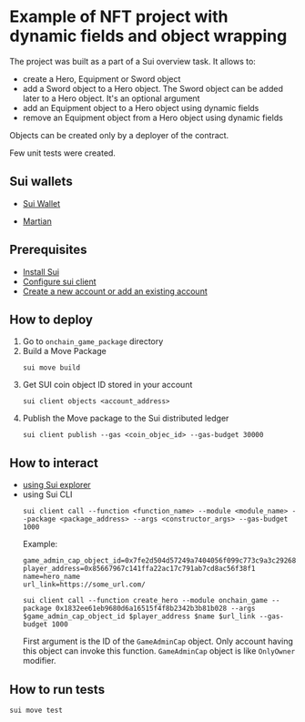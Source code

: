 # Example of NFT project with dynamic fields and object wrapping

The project was built as a part of a Sui overview task. 
It allows to:
- create a Hero, Equipment or Sword object
- add a Sword object to a Hero object. The Sword object can be added later to a Hero object. It's an optional argument
- add an Equipment object to a Hero object using dynamic fields
- remove an Equipment object from a Hero object using dynamic fields

Objects can be created only by a deployer of the contract.

Few unit tests were created.

## Sui wallets

- [Sui Wallet](https://chrome.google.com/webstore/detail/sui-wallet/opcgpfmipidbgpenhmajoajpbobppdil)

- [Martian](https://martianwallet.xyz/)

## Prerequisites 
- [Install Sui](https://docs.sui.io/build/install)
- [Configure sui client](https://docs.sui.io/build/devnet#configure-sui-client)
- [Create a new account or add an existing account](https://docs.sui.io/build/cli-client#create-new-account-addresses)

## How to deploy

1. Go to `onchain_game_package` directory
2. Build a Move Package
   ```
   sui move build
   ```
3. Get SUI coin object ID stored in your account
   ```
   sui client objects <account_address>
   ```
4. Publish the Move package to the Sui distributed ledger 
   ```
   sui client publish --gas <coin_objec_id> --gas-budget 30000
   ```

## How to interact

- [using Sui explorer](https://explorer.sui.io/)
- using Sui CLI
   ```
  sui client call --function <function_name> --module <module_name> --package <package_address> --args <constructor_args> --gas-budget 1000
  ```
  Example:
  ```
  game_admin_cap_object_id=0x7fe2d504d57249a7404056f099c773c9a3c29268
  player_address=0x85667967c141ffa22ac17c791ab7cd8ac56f38f1
  name=hero_name
  url_link=https://some_url.com/
  
  sui client call --function create_hero --module onchain_game --package 0x1832ee61eb9680d6a16515f4f8b2342b3b81b028 --args $game_admin_cap_object_id $player_address $name $url_link --gas-budget 1000
  ```
  First argument is the ID of the `GameAdminCap` object. Only account having this object can invoke this function.
  `GameAdminCap` object is like `OnlyOwner` modifier.

## How to run tests

   ```
   sui move test
   ```